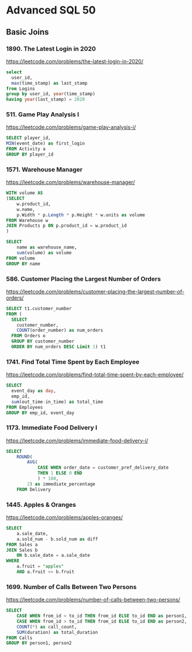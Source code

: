 # Advanced SQL 50

## Basic Joins

### 1890. The Latest Login in 2020
https://leetcode.com/problems/the-latest-login-in-2020/

```sql
select
  user_id,
  max(time_stamp) as last_stamp
from Logins 
group by user_id, year(time_stamp)
having year(last_stamp) = 2020
```

### 511. Game Play Analysis I
https://leetcode.com/problems/game-play-analysis-i/

```sql
SELECT player_id, 
MIN(event_date) as first_login
FROM Activity a
GROUP BY player_id
```

### 1571. Warehouse Manager
https://leetcode.com/problems/warehouse-manager/

```sql
WITH volume AS 
(SELECT 
    w.product_id, 
    w.name,
    p.Width * p.Length * p.Height * w.units as volume
FROM Warehouse w 
JOIN Products p ON p.product_id = w.product_id
)

SELECT 
    name as warehouse_name, 
    sum(volume) as volume
FROM volume
GROUP BY name
```


### 586. Customer Placing the Largest Number of Orders
https://leetcode.com/problems/customer-placing-the-largest-number-of-orders/

```sql
SELECT t1.customer_number
FROM (
  SELECT
    customer_number,
    COUNT(order_number) as num_orders
  FROM Orders o
  GROUP BY customer_number
  ORDER BY num_orders DESC Limit 1) t1
```

### 1741. Find Total Time Spent by Each Employee
https://leetcode.com/problems/find-total-time-spent-by-each-employee/

```sql
SELECT
  event_day as day,
  emp_id,
  sum(out_time-in_time) as total_time
FROM Employees
GROUP BY emp_id, event_day
```

### 1173. Immediate Food Delivery I
https://leetcode.com/problems/immediate-food-delivery-i/

```sql
SELECT
    ROUND(
        AVG(
            CASE WHEN order_date = customer_pref_delivery_date  
            THEN 1 ELSE 0 END
            ) * 100, 
        2) as immediate_percentage
    FROM Delivery
```

### 1445. Apples & Oranges
https://leetcode.com/problems/apples-oranges/

```sql
SELECT 
    a.sale_date, 
    a.sold_num - b.sold_num as diff
FROM Sales a
JOIN Sales b 
    ON b.sale_date = a.sale_date
WHERE 
    a.fruit = "apples" 
    AND a.fruit <> b.fruit
```

### 1699. Number of Calls Between Two Persons
https://leetcode.com/problems/number-of-calls-between-two-persons/

```sql
SELECT 
    CASE WHEN from_id < to_id THEN from_id ELSE to_id END as person1,
    CASE WHEN from_id > to_id THEN from_id ELSE to_id END as person2,
    COUNT(*) as call_count, 
    SUM(duration) as total_duration
FROM Calls  
GROUP BY person1, person2
```
